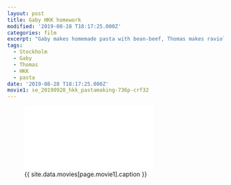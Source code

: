 ```yaml
---
layout: post
title: Gaby HKK homework
modified: '2019-08-28 T18:17:25.000Z'
categories: film
excerpt: "Gaby makes homemade pasta with bean-beef, Thomas makes ravioli"
tags:
  - Stockholm
  - Gaby
  - Thomas
  - HKK
  - pasta
date: '2019-08-28 T18:17:25.000Z'
movie1: se_20190928_hkk_pastamaking-736p-crf32
---
```


<figure>
<iframe src="{{ site.commonurl }}/movies/{{ site.data.movies[page.movie1].file }}" width="{{ site.data.movies[page.movie1].width }}" height="{{ site.data.movies[page.movie1].height }}" frameborder="0">
</iframe>
<figcaption> {{ site.data.movies[page.movie1].caption }} </figcaption>
</figure>
